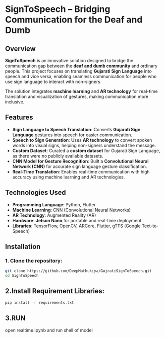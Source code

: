 # SignToSpeech – Bridging Communication for the Deaf and Dumb

## Overview
**SignToSpeech** is an innovative solution designed to bridge the communication gap between the **deaf and dumb community** and ordinary people. This project focuses on translating **Gujarati Sign Language** into speech and vice versa, enabling seamless communication for people who use sign language to interact with non-signers.

The solution integrates **machine learning** and **AR technology** for real-time translation and visualization of gestures, making communication more inclusive.

## Features
- **Sign Language to Speech Translation**: Converts **Gujarati Sign Language** gestures into speech for easier communication.
- **Speech to Sign Generation**: Uses **AR technology** to convert spoken words into visual signs, helping non-signers understand the message.
- **Custom Dataset**: Curated a **custom dataset** for Gujarati Sign Language, as there were no publicly available datasets.
- **CNN Model for Gesture Recognition**: Built a **Convolutional Neural Network (CNN)** for accurate sign language gesture classification.
- **Real-Time Translation**: Enables real-time communication with high accuracy using machine learning and AR technologies.

## Technologies Used
- **Programming Language**: Python, Flutter
- **Machine Learning**: CNN (Convolutional Neural Networks)
- **AR Technology**: Augmented Reality (AR)
- **Hardware**: **Jetson Nano** for portable and real-time deployment
- **Libraries**: TensorFlow, OpenCV, ARCore, Flutter, gTTS (Google Text-to-Speech)

## Installation

### 1. Clone the repository:
```bash
git clone https://github.com/DeepMathukiya/GujratiSignToSpeech.git
cd SignToSpeech
```
## 2.Install Requirement Libraries:
```bash 
pip install -r requirements.txt
``` 
## 3.RUN 
open realtime.ipynb and run shell of model 
